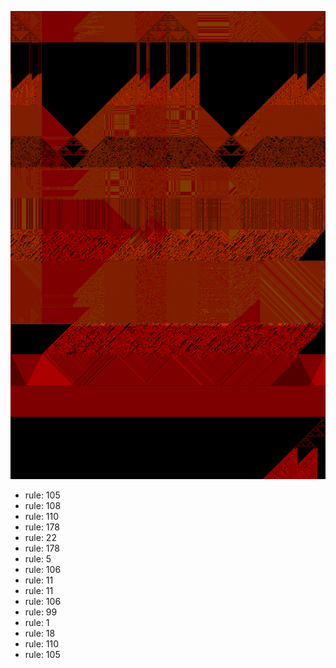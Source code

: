 ![photo](./output.png) 
 * rule: 105
* rule: 108
* rule: 110
* rule: 178
* rule: 22
* rule: 178
* rule: 5
* rule: 106
* rule: 11
* rule: 11
* rule: 106
* rule: 99
* rule: 1
* rule: 18
* rule: 110
* rule: 105
